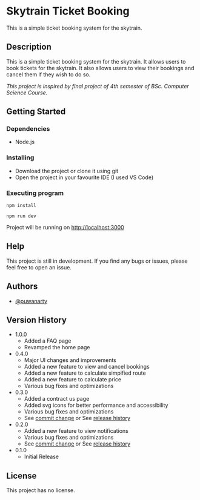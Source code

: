 # Skytrain Ticket Booking

This is a simple ticket booking system for the skytrain.

## Description

This is a simple ticket booking system for the skytrain. It allows users to book tickets for the skytrain. It also allows users to view their bookings and cancel them if they wish to do so.

_This project is inspired by final project of 4th semester of BSc. Computer Science Course._

## Getting Started

### Dependencies

- Node.js

### Installing

- Download the project or clone it using git
- Open the project in your favourite IDE (I used VS Code)

### Executing program

```
npm install
```

```
npm run dev
```

Project will be running on <http://localhost:3000>

## Help

This project is still in development. If you find any bugs or issues, please feel free to open an issue.

## Authors

- [@puwanarty](https://github.com/puwanarty)

## Version History

- 1.0.0
  - Added a FAQ page
  - Revamped the home page
- 0.4.0
  - Major UI changes and improvements
  - Added a new feature to view and cancel bookings
  - Added a new feature to calculate simpified route
  - Added a new feature to calculate price
  - Various bug fixes and optimizations
- 0.3.0
  - Added a contract us page
  - Added svg icons for better performance and accessibility
  - Various bug fixes and optimizations
  - See [commit change](https://github.com/puwanarty/skytrain-ticket-booking/commits/v0.3.0) or See [release history](https://github.com/puwanarty/skytrain-ticket-booking/tags)
- 0.2.0
  - Added a new feature to view notifications
  - Various bug fixes and optimizations
  - See [commit change](https://github.com/puwanarty/skytrain-ticket-booking/commits/v0.2.0) or See [release history](https://github.com/puwanarty/skytrain-ticket-booking/tags)
- 0.1.0
  - Initial Release

## License

This project has no license.
